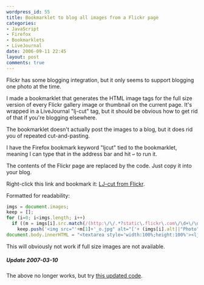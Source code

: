 ```yaml
---
wordpress_id: 55
title: Bookmarklet to blog all images from a Flickr page
categories:
- JavaScript
- Firefox
- Bookmarklets
- LiveJournal
date: 2006-09-11 22:45
layout: post
comments: true
---
```

Flickr has some blogging integration, but it only seems to support blogging one photo at the time.

I made a bookmarklet that generates the HTML image tags for the full size version of every Flickr gallery image or thumbnail on the current page. It's wrapped in a LiveJournal "lj-cut" tag, but it should be obvious how to get rid of that if you're blogging elsewhere.

The bookmarklet doesn't actually post the images to a blog, but it does rid you of repeated cut-and-pasting.

<!--more-->

I have the Firefox bookmark keyword "ljcut" tied to the bookmarklet, meaning I can type that in the address bar and hit <code>&#x21A9;</code> to run it.

The contents of the Flickr page are replaced by the code. Just copy it into your blog.

Right-click this link and bookmark it: <a href="javascript: imgs = document.images; keep = []; for (i=0; i&lt;imgs.length; i++) if ((m = imgs[i].src.match(/(http:\/\/.*?static\.flickr\.com\/\d+\/\d+_[a-z\d]+)(_[a-z])?\.jpg/)) &amp;&amp; !imgs[i].className.match(/\b(setThumb|nextprev_thumb)\b/) &amp;&amp; imgs[i].id!=&quot;primary_photo_img&quot;) keep.push(&apos;&lt;img src=&quot;&apos;+m[1]+&apos;_o.jpg&quot; alt=&quot;[&apos;+ (imgs[i].alt||&quot;Photo&quot;) +&apos;]&quot; /&gt;&apos;); document.body.innerHTML = &quot;&lt;textarea style=&apos;width:100%;height:100%&apos;&gt;&lt;lj-cut text=\&quot;The photos.\&quot;&gt;\n\n&quot;+keep.join(&quot;\n\n&quot;)+&quot;\n\n&lt;/lj-cut&gt;&lt;/textarea&gt;&quot;;">LJ-cut from Flickr</a>.

Formatted for readability:

``` javascript
imgs = document.images;
keep = [];
for (i=0; i<imgs.length; i++)
  if ((m = imgs[i].src.match(/(http:\/\/.*?static\.flickr\.com\/\d+\/\d+_[a-z\d]+)(_[a-z])?\.jpg/)) && !imgs[i].className.match(/\b(setThumb|nextprev_thumb)\b/) && imgs[i].id!="primary_photo_img")
    keep.push('<img src="'+m[1]+'_o.jpg" alt="['+ (imgs[i].alt||"Photo") +']" />');
document.body.innerHTML = "<textarea style='width:100%;height:100%'><lj-cut text=\"The photos.\">\n\n" + keep.join("\n\n") + "\n\n</lj-cut></textarea>";
```

This will obviously not work if full size images are not available.

<div class="updated">
<h5>Update 2007-03-10</h5>
<p>The above no longer works, but try <a href="http://henrik.nyh.se/2007/03/improved-bookmark-to-batch-link-flickr-images/">this updated code</a>.</p>
</div>
